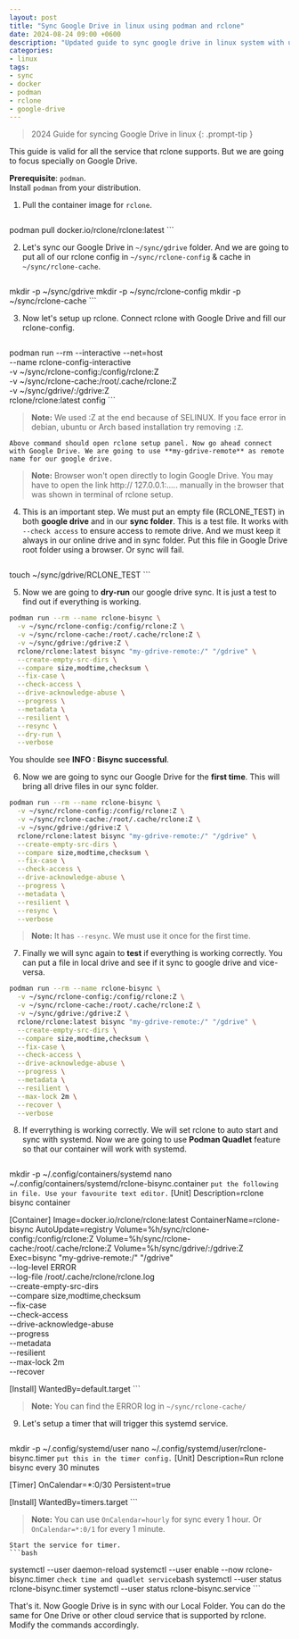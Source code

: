 ```yaml
---
layout: post
title: "Sync Google Drive in linux using podman and rclone"
date: 2024-08-24 09:00 +0600
description: "Updated guide to sync google drive in linux system with utilising podman container and rclone."
categories:
- linux
tags:
- sync
- docker
- podman
- rclone
- google-drive
---
```


> 2024 Guide for syncing Google Drive in linux
{: .prompt-tip }

This guide is valid for all the service that rclone supports. But we are going to focus specially on Google Drive.

**Prerequisite**: `podman`.  
Install `podman` from your distribution.

1. Pull the container image for `rclone`.
    ```bash
podman pull docker.io/rclone/rclone:latest
    ```

2. Let's sync our Google Drive in `~/sync/gdrive` folder. And we are going to put all of our rclone config in `~/sync/rclone-config` & cache in `~/sync/rclone-cache`.
    ```bash
mkdir -p ~/sync/gdrive
mkdir -p ~/sync/rclone-config
mkdir -p ~/sync/rclone-cache
    ```

3. Now let's setup up rclone. Connect rclone with Google Drive and fill our rclone-config.
    ```bash
podman run --rm --interactive --net=host \
  --name rclone-config-interactive \
  -v ~/sync/rclone-config:/config/rclone:Z \
  -v ~/sync/rclone-cache:/root/.cache/rclone:Z \
  -v ~/sync/gdrive/:/gdrive:Z \
  rclone/rclone:latest config
    ```
> **Note:** We used :Z at the end because of SELINUX. If you face error in debian, ubuntu or Arch based installation try removing `:Z`.

    Above command should open rclone setup panel. Now go ahead connect with Google Drive. We are going to use **my-gdrive-remote** as remote name for our google drive.
> **Note:** Browser won't open directly to login Google Drive. You may have to open the link http:// 127.0.0.1:.....  manually in the browser that was shown in terminal of rclone setup.

4. This is an important step. We must put an empty file (RCLONE_TEST) in both **google drive** and in our **sync folder**. This is a test file. It works with `--check access` to ensure access to remote drive. And we must keep it always in our online drive and in sync folder. Put this file in Google Drive root folder using a browser. Or sync will fail.
    ```bash
touch ~/sync/gdrive/RCLONE_TEST
    ```

5. Now we are going to **dry-run** our google drive sync. It is just a test to find out if everything is working.  
```bash
podman run --rm --name rclone-bisync \
  -v ~/sync/rclone-config:/config/rclone:Z \
  -v ~/sync/rclone-cache:/root/.cache/rclone:Z \
  -v ~/sync/gdrive:/gdrive:Z \
  rclone/rclone:latest bisync "my-gdrive-remote:/" "/gdrive" \
  --create-empty-src-dirs \
  --compare size,modtime,checksum \
  --fix-case \
  --check-access \
  --drive-acknowledge-abuse \
  --progress \
  --metadata \
  --resilient \
  --resync \
  --dry-run \
  --verbose
```
You shoulde see **INFO  : Bisync successful**.

6. Now we are going to sync our Google Drive for the **first time**. This will bring all drive files in our sync folder. 
```bash
podman run --rm --name rclone-bisync \
  -v ~/sync/rclone-config:/config/rclone:Z \
  -v ~/sync/rclone-cache:/root/.cache/rclone:Z \
  -v ~/sync/gdrive:/gdrive:Z \
  rclone/rclone:latest bisync "my-gdrive-remote:/" "/gdrive" \
  --create-empty-src-dirs \
  --compare size,modtime,checksum \
  --fix-case \
  --check-access \
  --drive-acknowledge-abuse \
  --progress \
  --metadata \
  --resilient \
  --resync \
  --verbose
```
> **Note:** It has `--resync`. We must use it once for the first time.

7. Finally we will sync again to **test** if everything is working correctly. You can put a file in local drive and see if it sync to google drive and vice-versa.
```bash
podman run --rm --name rclone-bisync \
  -v ~/sync/rclone-config:/config/rclone:Z \
  -v ~/sync/rclone-cache:/root/.cache/rclone:Z \
  -v ~/sync/gdrive:/gdrive:Z \
  rclone/rclone:latest bisync "my-gdrive-remote:/" "/gdrive" \
  --create-empty-src-dirs \
  --compare size,modtime,checksum \
  --fix-case \
  --check-access \
  --drive-acknowledge-abuse \
  --progress \
  --metadata \
  --resilient \
  --max-lock 2m \
  --recover \
  --verbose
```

8. If everrything is working correctly. We will set rclone to auto start and sync with systemd. Now we are going to use **Podman Quadlet** feature so that our container will work with systemd.

    ```bash
mkdir -p ~/.config/containers/systemd
nano ~/.config/containers/systemd/rclone-bisync.container
    ```
put the following in file. Use your favourite text editor.
    ```
   [Unit]
   Description=rclone bisync container

   [Container]
   Image=docker.io/rclone/rclone:latest
   ContainerName=rclone-bisync
   AutoUpdate=registry
   Volume=%h/sync/rclone-config:/config/rclone:Z
   Volume=%h/sync/rclone-cache:/root/.cache/rclone:Z
   Volume=%h/sync/gdrive/:/gdrive:Z
   Exec=bisync "my-gdrive-remote:/" "/gdrive" \
   --log-level ERROR \
   --log-file /root/.cache/rclone/rclone.log \
   --create-empty-src-dirs \
   --compare size,modtime,checksum \
   --fix-case \
   --check-access \
   --drive-acknowledge-abuse \
   --progress \
   --metadata \
   --resilient \
   --max-lock 2m \
   --recover

   [Install]
   WantedBy=default.target
    ```
> **Note:** You can find the ERROR log in `~/sync/rclone-cache/`

9. Let's setup a timer that will trigger this systemd service.
    ```bash
mkdir -p ~/.config/systemd/user
nano ~/.config/systemd/user/rclone-bisync.timer
    ```
put this in the timer config.
    ```
   [Unit]
   Description=Run rclone bisync every 30 minutes

   [Timer]
   OnCalendar=*:0/30
   Persistent=true

   [Install]
   WantedBy=timers.target
    ```
> **Note:** You can use `OnCalendar=hourly` for sync every 1 hour. Or `OnCalendar=*:0/1` for every 1 minute.

    Start the service for timer.
    ```bash
   systemctl --user daemon-reload
   systemctl --user enable --now rclone-bisync.timer
    ```
    check time and quadlet service
    ```bash
   systemctl --user status rclone-bisync.timer
   systemctl --user status rclone-bisync.service
    ```

That's it. Now Google Drive is in sync with our Local Folder. You can do the same for One Drive or other cloud service that is supported by rclone. Modify the commands accordingly.